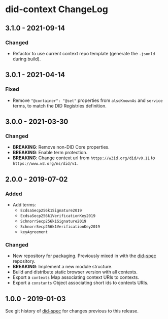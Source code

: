 # did-context ChangeLog

## 3.1.0 - 2021-09-14

### Changed
- Refactor to use current context repo template (generate the `.jsonld` during
  build).

## 3.0.1 - 2021-04-14

### Fixed
- Remove `"@container": "@set"` properties from `alsoKnownAs` and `service`
  terms, to match the DID Registries definition.

## 3.0.0 - 2021-03-30

### Changed
- **BREAKING**: Remove non-DID Core properties.
- **BREAKING**: Enable term protection.
- **BREAKING**: Change context url from `https://w3id.org/did/v0.11` to
  `https://www.w3.org/ns/did/v1`.

## 2.0.0 - 2019-07-02

### Added
- Add terms:
  - `EcdsaSecp256k1Signature2019`
  - `EcdsaSecp256k1VerificationKey2019`
  - `SchnorrSecp256k1Signature2019`
  - `SchnorrSecp256k1VerificationKey2019`
  - `keyAgreement`

### Changed
- New repository for packaging.  Previously mixed in with the [did-spec][]
  repository.
- **BREAKING**: Implement a new module structure.
- Build and distribute static browser version with all contexts.
- Export a `contexts` Map associating context URIs to contexts.
- Export a `constants` Object associating short ids to contexts URIs.

## 1.0.0 - 2019-01-03

See git history of [did-spec][] for changes previous to this release.

[did-spec]: https://github.com/w3c-ccg/did-spec
